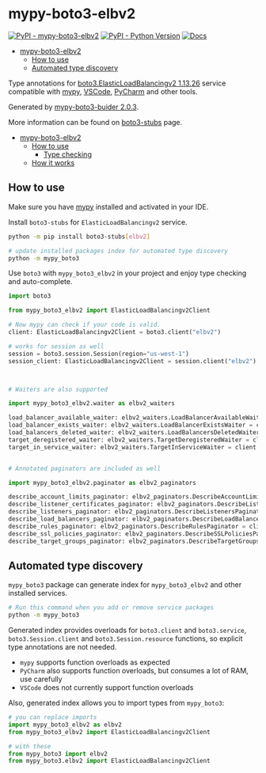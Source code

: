 # mypy-boto3-elbv2

[![PyPI - mypy-boto3-elbv2](https://img.shields.io/pypi/v/mypy-boto3-elbv2.svg?color=blue)](https://pypi.org/project/mypy-boto3-elbv2)
[![PyPI - Python Version](https://img.shields.io/pypi/pyversions/mypy-boto3-elbv2.svg?color=blue)](https://pypi.org/project/mypy-boto3-elbv2)
[![Docs](https://img.shields.io/readthedocs/mypy-boto3-builder.svg?color=blue)](https://mypy-boto3-builder.readthedocs.io/)

- [mypy-boto3-elbv2](#mypy-boto3-elbv2)
  - [How to use](#how-to-use)
  - [Automated type discovery](#automated-type-discovery)


Type annotations for
[boto3.ElasticLoadBalancingv2 1.13.26](https://boto3.amazonaws.com/v1/documentation/api/1.13.26/reference/services/elbv2.html#ElasticLoadBalancingv2) service
compatible with [mypy](https://github.com/python/mypy), [VSCode](https://code.visualstudio.com/),
[PyCharm](https://www.jetbrains.com/pycharm/) and other tools.

Generated by [mypy-boto3-buider 2.0.3](https://github.com/vemel/mypy_boto3_builder).

More information can be found on [boto3-stubs](https://pypi.org/project/boto3-stubs/) page.

- [mypy-boto3-elbv2](#mypy-boto3-elbv2)
  - [How to use](#how-to-use)
    - [Type checking](#type-checking)
  - [How it works](#how-it-works)

## How to use

Make sure you have [mypy](https://github.com/python/mypy) installed and activated in your IDE.

Install `boto3-stubs` for `ElasticLoadBalancingv2` service.

```bash
python -m pip install boto3-stubs[elbv2]

# update installed packages index for automated type discovery
python -m mypy_boto3
```

Use `boto3` with `mypy_boto3_elbv2` in your project and enjoy type checking and auto-complete.

```python
import boto3

from mypy_boto3_elbv2 import ElasticLoadBalancingv2Client

# Now mypy can check if your code is valid.
client: ElasticLoadBalancingv2Client = boto3.client("elbv2")

# works for session as well
session = boto3.session.Session(region="us-west-1")
session_client: ElasticLoadBalancingv2Client = session.client("elbv2")



# Waiters are also supported

import mypy_boto3_elbv2.waiter as elbv2_waiters

load_balancer_available_waiter: elbv2_waiters.LoadBalancerAvailableWaiter = client.get_waiter("load_balancer_available")
load_balancer_exists_waiter: elbv2_waiters.LoadBalancerExistsWaiter = client.get_waiter("load_balancer_exists")
load_balancers_deleted_waiter: elbv2_waiters.LoadBalancersDeletedWaiter = client.get_waiter("load_balancers_deleted")
target_deregistered_waiter: elbv2_waiters.TargetDeregisteredWaiter = client.get_waiter("target_deregistered")
target_in_service_waiter: elbv2_waiters.TargetInServiceWaiter = client.get_waiter("target_in_service")


# Annotated paginators are included as well

import mypy_boto3_elbv2.paginator as elbv2_paginators

describe_account_limits_paginator: elbv2_paginators.DescribeAccountLimitsPaginator = client.get_paginator("describe_account_limits")
describe_listener_certificates_paginator: elbv2_paginators.DescribeListenerCertificatesPaginator = client.get_paginator("describe_listener_certificates")
describe_listeners_paginator: elbv2_paginators.DescribeListenersPaginator = client.get_paginator("describe_listeners")
describe_load_balancers_paginator: elbv2_paginators.DescribeLoadBalancersPaginator = client.get_paginator("describe_load_balancers")
describe_rules_paginator: elbv2_paginators.DescribeRulesPaginator = client.get_paginator("describe_rules")
describe_ssl_policies_paginator: elbv2_paginators.DescribeSSLPoliciesPaginator = client.get_paginator("describe_ssl_policies")
describe_target_groups_paginator: elbv2_paginators.DescribeTargetGroupsPaginator = client.get_paginator("describe_target_groups")
```

## Automated type discovery

`mypy_boto3` package can generate index for `mypy_boto3_elbv2` and other installed services.

```bash
# Run this command when you add or remove service packages
python -m mypy_boto3
```

Generated index provides overloads for `boto3.client` and `boto3.service`,
`boto3.Session.client` and `boto3.Session.resource` functions,
so explicit type annotations are not needed.

- `mypy` supports function overloads as expected
- `PyCharm` also supports function overloads, but consumes a lot of RAM, use carefully
- `VSCode` does not currently support function overloads

Also, generated index allows you to import types from `mypy_boto3`:

```python
# you can replace imports
import mypy_boto3_elbv2 as elbv2
from mypy_boto3_elbv2 import ElasticLoadBalancingv2Client

# with these
from mypy_boto3 import elbv2
from mypy_boto3.elbv2 import ElasticLoadBalancingv2Client
```